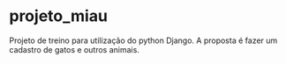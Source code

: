 # projeto_miau
Projeto de treino para utilização do python Django. A proposta é fazer um cadastro de gatos e outros animais.
